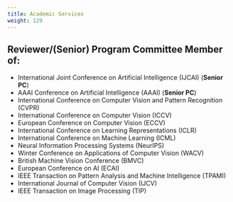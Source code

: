 ```yaml
---
title: Academic Services
weight: 129
---
```


## Reviewer/(Senior) Program Committee Member of:

- International Joint Conference on Artificial Intelligence (IJCAI) (**Senior PC**)  
- AAAI Conference on Artificial Intelligence (AAAI) (**Senior PC**)
- International Conference on Computer Vision and Pattern Recognition (CVPR)  
- International Conference on Computer Vision (ICCV)  
- European Conference on Computer Vision (ECCV) 
- International Conference on Learning Representations (ICLR)
- International Conference on Machine Learning (ICML)
- Neural Information Processing Systems (NeurIPS)
- Winter Conference on Applications of Computer Vision (WACV)
- British Machine Vision Conference (BMVC) 
- European Conference on AI (ECAI)
- IEEE Transaction on Pattern Analysis and Machine Intelligence (TPAMI)
- International Journal of Computer Vision (IJCV) 
- IEEE Transaction on Image Processing (TIP) 
